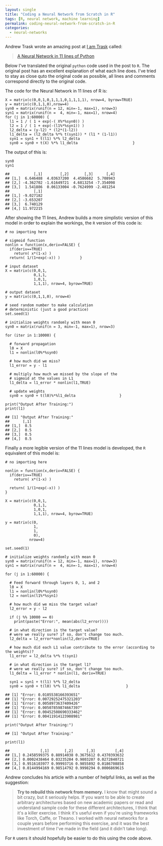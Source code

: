 ```yaml
---
layout: single
title: "Coding a Neural Network from Scratch in R"
tags: [R, neural network, machine learning]
permalink: coding-neural-network-from-scratch-in-R
categories:
  - neural-networks
---
```


Andrew Trask wrote an amazing post at [I am Trask](http://iamtrask.github.io/) called:

> [A Neural Network in 11 lines of Python](http://iamtrask.github.io/2015/07/12/basic-python-network/)

Below I've translated the original `python` code used in the post to `R`.
The original post has an excellent explanation of what each line does.
I've tried to stay as close quto the original code as possible,
all lines and comments correspond directly to the original code.

The code for the Neural Network in 11 lines of R is:

```
X = matrix(c(0,0,1,0,1,1,1,0,1,1,1,1), nrow=4, byrow=TRUE)
y = matrix(c(0,1,1,0),nrow=4)
syn0 = matrix(runif(n = 12, min=-1, max=1), nrow=3)
syn1 = matrix(runif(n =  4, min=-1, max=1), nrow=4)
for (j in 1:60000) {
  l1 = 1 / ( 1 + exp(-( X%*%syn0)) )
  l2 = 1 / ( 1 + exp(-(l1%*%syn1)) )
  l2_delta = (y-l2) * (l2*(1-l2))
  l1_delta = (l2_delta %*% t(syn1)) * (l1 * (1-l1))
  syn1 = syn1 + t(l1) %*% l2_delta
  syn0 = syn0 + t(X) %*% l1_delta                         }
```

The output of this is:

```
syn0
syn1
```



```
##           [,1]        [,2]       [,3]      [,4]
## [1,]  6.646488  4.03637200  4.4586682  5.708943
## [2,] -4.362702 -1.61649721  4.6813254 -7.354098
## [3,]  1.541886  0.06133004 -0.7624999 -2.481254
##           [,1]
## [1,] -9.027182
## [2,] -3.653207
## [3,]  6.740129
## [4,] 11.972215
```

After showing the 11 lines, Andrew builds a more simplistic version of this model in order to explain the workings,
the `R` version of this code is:


```
# no importing here

# sigmoid function
nonlin = function(x,deriv=FALSE) {
  if(deriv==TRUE)
    return( x*(1-x) )
  return( 1/(1+exp(-x)) )         }

# input dataset
X = matrix(c(0,0,1,
             0,1,1,
             1,0,1,
             1,1,1), nrow=4, byrow=TRUE)

# output dataset
y = matrix(c(0,1,1,0), nrow=4)

# seed random number to make calculation
# deterministic (just a good practice)
set.seed(1)

# initialize weights randomly with mean 0
syn0 = matrix(runif(n = 3, min=-1, max=1), nrow=3)

for (iter in 1:10000) {

  # forward propagation
  l0 = X
  l1 = nonlin(l0%*%syn0)

  # how much did we miss?
  l1_error = y - l1

  # multiply how much we missed by the slope of the
  # sigmoid at the values in L1
  l1_delta = l1_error * nonlin(l1,TRUE)

  # update weights
  syn0 = syn0 + t(l0)%*%l1_delta                    }

print("Output After Training:")
print(l1)
```



```
## [1] "Output After Training:"
##      [,1]
## [1,]  0.5
## [2,]  0.5
## [3,]  0.5
## [4,]  0.5
```

Finally a more legible version of the 11 lines model is developed, the `R` equivalent of this model is:


```
# no importing here

nonlin = function(x,deriv=FALSE) {
  if(deriv==TRUE)
    return( x*(1-x) )

  return( 1/(1+exp(-x)) )
}

X = matrix(c(0,0,1,
             0,1,1,
             1,0,1,
             1,1,1), nrow=4, byrow=TRUE)

y = matrix(c(0,
             1,
             1,
             0),
           nrow=4)

set.seed(1)

# initialize weights randomly with mean 0
syn0 = matrix(runif(n = 12, min=-1, max=1), nrow=3)
syn1 = matrix(runif(n =  4, min=-1, max=1), nrow=4)

for (j in 1:60000) {

  # Feed forward through layers 0, 1, and 2
  l0 = X
  l1 = nonlin(l0%*%syn0)
  l2 = nonlin(l1%*%syn1)

  # how much did we miss the target value?
  l2_error = y - l2

  if (j %% 10000 == 0)
    print(paste("Error:", mean(abs(l2_error))))

  # in what direction is the target value?
  # were we really sure? if so, don't change too much.
  l2_delta = l2_error*nonlin(l2,deriv=TRUE)

  # how much did each L1 value contribute to the error (according to the weights)?
  l1_error = l2_delta %*% t(syn1)

  # in what direction is the target l1?
  # were we really sure? if so, don't change too much.
  l1_delta = l1_error * nonlin(l1, deriv=TRUE)

  syn1 = syn1 + t(l1) %*% l2_delta
  syn0 = syn0 + t(l0) %*% l1_delta                     }
```



```
## [1] "Error: 0.0105538166393651"
## [1] "Error: 0.00729252475321203"
## [1] "Error: 0.0058973637409426"
## [1] "Error: 0.00507859874667397"
## [1] "Error: 0.00452508690333462"
## [1] "Error: 0.00411914123908981"
```



```
print("Output After Training:")
```



```
## [1] "Output After Training:"
```



```
print(l1)
```



```
##              [,1]       [,2]      [,3]         [,4]
## [1,] 0.2458599375 0.88914038 0.3675612 0.4370393632
## [2,] 0.0002438464 0.03235284 0.9803207 0.0272840721
## [3,] 0.9516103977 0.99993716 0.9855892 0.0186708858
## [4,] 0.0144994169 0.98514792 0.9998294 0.0006869615
```

Andrew concludes his article with a number of helpful links, as well as the suggestion:

> **Try to rebuild this network from memory.** I know that might sound a bit crazy, but it seriously helps. If you want to be able to create arbitrary architectures based on new academic papers or read and understand sample code for these different architectures, I think that it's a killer exercise. I think it's useful even if you're using frameworks like Torch, Caffe, or Theano. I worked with neural networks for a couple years before performing this exercise, and it was the best investment of time I've made in the field (and it didn't take long).

For `R` users it should hopefully be easier to do this using the code above.
